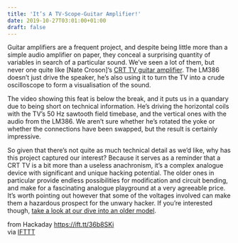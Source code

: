 ```yaml
---
title: 'It’s A TV-Scope-Guitar Amplifier!'
date: 2019-10-27T03:01:00+01:00
draft: false
---
```


Guitar amplifiers are a frequent project, and despite being little more than a simple audio amplifier on paper, they conceal a surprising quantity of variables in search of a particular sound. We’ve seen a lot of them, but never one quite like \[Nate Croson\]’s [CRT TV guitar amplifier](https://www.youtube.com/watch?v=tyBmo3i8Eac). The LM386 doesn’t just drive the speaker, he’s also using it to turn the TV into a crude oscilloscope to form a visualisation of the sound.

The video showing this feat is below the break, and it puts us in a quandary due to being short on technical information. He’s driving the horizontal coils with the TV’s 50 Hz sawtooth field timebase, and the vertical ones with the audio from the LM386. We aren’t sure whether he’s rotated the yoke or whether the connections have been swapped, but the result is certainly impressive.

So given that there’s not quite as much technical detail as we’d like, why has this project captured our interest? Because it serves as a reminder that a CRT TV is a bit more than a useless anachronism, it’s a complex analogue device with significant and unique hacking potential. The older ones in particular provide endless possibilities for modification and circuit bending, and make for a fascinating analogue playground at a very agreeable price. It’s worth pointing out however that some of the voltages involved can make them a hazardous prospect for the unwary hacker. If you’re interested though, [take a look at our dive into an older model](https://hackaday.com/2016/04/04/my-most-obsolete-skill-delta-gun-convergence/).

  
  
from Hackaday https://ift.tt/36b8SKi  
via [IFTTT](https://ifttt.com/?ref=da&site=blogger)